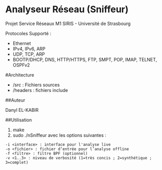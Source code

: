 # Analyseur Réseau (Sniffeur)

Projet Service Réseaux M1 SIRIS - Université de Strasbourg

Protocoles Supporté :
- Ethernet
- IPv4, IPv6, ARP
- UDP, TCP, ARP
- BOOTP/DHCP, DNS, HTTP/HTTPS, FTP, SMPT, POP, IMAP, TELNET, OSPFv2

#Architecture
- /src : Fichiers sources
- /headers : fichiers include

##Auteur

Danyl EL-KABIR

##Utilisation

1. make
2. sudo ./nSniffeur avec les options suivantes :
```
-i <interface> : interface pour l'analyse live
-o <fichier> : fichier d’entrée pour l’analyse offline
-f <filtre> : filtre BPF (optionnel)
-v <1..3> : niveau de verbosité (1=très concis ; 2=synthétique ; 3=complet)
```
